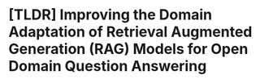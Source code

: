 # [TLDR] Improving the Domain Adaptation of Retrieval Augmented Generation (RAG) Models for Open Domain Question Answering 
